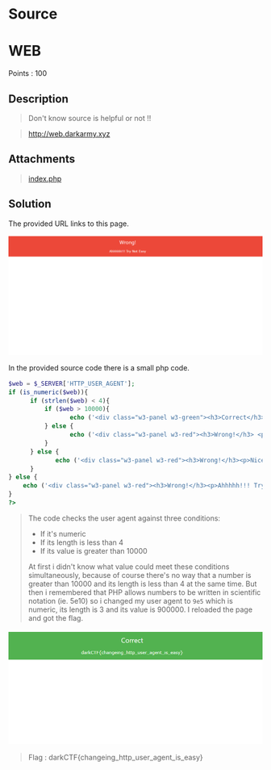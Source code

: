 # Source 
# WEB 
Points : 100

## Description

>Don't know source is helpful or not !!

>http://web.darkarmy.xyz

## Attachments
 > [index.php](files/index.html)

## Solution
The provided URL links to this page.

![page](files/page.PNG)

In the provided source code there is a small php code.

```php
$web = $_SERVER['HTTP_USER_AGENT'];
if (is_numeric($web)){
      if (strlen($web) < 4){
          if ($web > 10000){
                 echo ('<div class="w3-panel w3-green"><h3>Correct</h3><p>darkCTF{}</p></div>');
          } else {
                 echo ('<div class="w3-panel w3-red"><h3>Wrong!</h3> <p>Ohhhhh!!! Very Close  </p></div>');
          }
      } else {
             echo ('<div class="w3-panel w3-red"><h3>Wrong!</h3><p>Nice!!! Near But Far</p></div>');
      }
} else {
    echo ('<div class="w3-panel w3-red"><h3>Wrong!</h3><p>Ahhhhh!!! Try Not Easy</p></div>');
}
?>
```

>The code checks the user agent against three conditions:
>* If it's numeric
>* If its length is less than 4
>* If its value is greater than 10000
>
>At first i didn't know what value could meet these conditions simultaneously, because of course there's no way
>that a number is greater than 10000 and its length is less than 4 at the same time.
>But then i remembered that PHP allows numbers to be written in scientific notation (ie. 5e10) so i changed my user agent to `9e5`
>which is numeric, its length is 3 and its value is 900000.
>I reloaded the page and got the flag.

![flag](files/flag.PNG)

>Flag : darkCTF{changeing_http_user_agent_is_easy}
